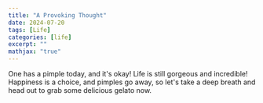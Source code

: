 ```yaml
---
title: "A Provoking Thought"
date: 2024-07-20
tags: [Life]
categories: [life]
excerpt: ""
mathjax: "true"
---
```


One has a pimple today, and it's okay! Life is still gorgeous and incredible! Happiness is a choice, and pimples go away, so let's take a deep breath and head out to grab some delicious gelato now. 
